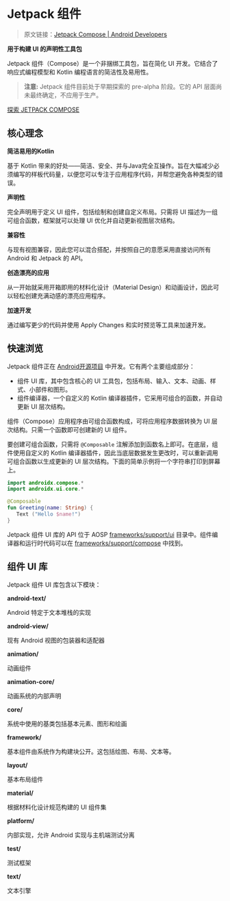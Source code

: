# Jetpack 组件
> 原文链接：[Jetpack Compose | Android Developers](https://developer.android.google.cn/jetpack/compose)

**用于构建 UI 的声明性工具包**

Jetpack 组件（Compose）是一个非捆绑工具包，旨在简化 UI 开发。它结合了响应式编程模型和 Kotlin 编程语言的简洁性及易用性。

> **注意:** Jetpack 组件目前处于早期探索的 pre-alpha 阶段。它的 API 层面尚未最终确定，不应用于生产。

[探索 JETPACK COMPOSE](https://android.googlesource.com/platform/frameworks/support/+/refs/heads/androidx-master-dev/ui/README.md)

## 核心理念

**简洁易用的Kotlin**

基于 Kotlin 带来的好处——简洁、安全、并与Java完全互操作。旨在大幅减少必须编写的样板代码量，以便您可以专注于应用程序代码，并帮您避免各种类型的错误。

**声明性**

完全声明用于定义 UI 组件，包括绘制和创建自定义布局。只需将 UI 描述为一组可组合函数，框架就可以处理 UI 优化并自动更新视图层次结构。

**兼容性**

与现有视图兼容，因此您可以混合搭配，并按照自己的意愿采用直接访问所有 Android 和 Jetpack 的 API。

**创造漂亮的应用**

从一开始就采用开箱即用的材料化设计（Material Design）和动画设计，因此可以轻松创建充满动感的漂亮应用程序。

**加速开发**

通过编写更少的代码并使用 Apply Changes 和实时预览等工具来加速开发。

## 快速浏览

Jetpack 组件正在 [Android开源项目](https://android.googlesource.com/platform/frameworks/support/) 中开发。它有两个主要组成部分：
- 组件 UI 库，其中包含核心的 UI 工具包，包括布局、输入、文本、动画、样式、小部件和图形。
- 组件编译器，一个自定义的 Kotlin 编译器插件，它采用可组合的函数，并自动更新 UI 层次结构。

组件（Compose）应用程序由可组合函数构成，可将应用程序数据转换为 UI 层次结构。只需一个函数即可创建新的 UI 组件。

要创建可组合函数，只需将 `@Composable` 注解添加到函数名上即可。在底层，组件使用自定义的 Kotlin 编译器插件，因此当底层数据发生更改时，可以重新调用可组合函数以生成更新的 UI 层次结构。下面的简单示例将一个字符串打印到屏幕上。

```kotlin
import androidx.compose.*
import androidx.ui.core.*

@Composable
fun Greeting(name: String) {
   Text ("Hello $name!")
}
```

Jetpack 组件 UI 库的 API 位于 AOSP [frameworks/support/ui](frameworks/support/ui) 目录中。组件编译器和运行时代码可以在 [frameworks/support/compose](frameworks/support/compose) 中找到。

## 组件 UI 库

Jetpack 组件 UI 库包含以下模块：

**android-text/**

Android 特定于文本堆栈的实现

**android-view/**

现有 Android 视图的包装器和适配器

**animation/**

动画组件

**animation-core/**

动画系统的内部声明

**core/**

系统中使用的基类包括基本元素、图形和绘画

**framework/**

基本组件由系统作为构建块公开。这包括绘图、布局、文本等。

**layout/**

基本布局组件

**material/**

根据材料化设计规范构建的 UI 组件集

**platform/**

内部实现，允许 Android 实现与主机端测试分离

**test/**

测试框架

**text/**

文本引擎
